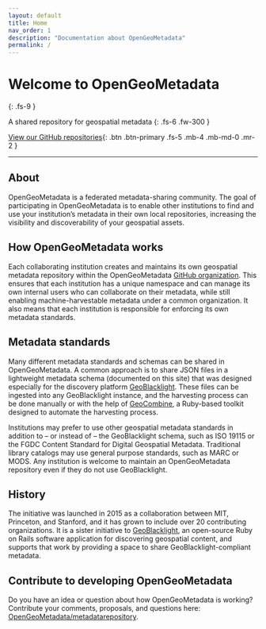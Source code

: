 ```yaml
---
layout: default
title: Home
nav_order: 1
description: "Documentation about OpenGeoMetadata"
permalink: /
---
```


# Welcome to OpenGeoMetadata
{: .fs-9 }

A shared repository for geospatial metadata
{: .fs-6 .fw-300 }

[View our GitHub repositories](https://github.com/OpenGeoMetadata){: .btn .btn-primary .fs-5 .mb-4 .mb-md-0 .mr-2 }

---

## About
OpenGeoMetadata is a federated metadata-sharing community. The goal of participating in OpenGeoMetadata is to enable other institutions to find and use your institution’s metadata in their own local repositories, increasing the visibility and discoverability of your geospatial assets.

## How OpenGeoMetadata works
Each collaborating institution creates and maintains its own geospatial metadata repository within the OpenGeoMetadata [GitHub organization](https://github.com/opengeometadata). This ensures that each institution has a unique namespace and can manage its own internal users who can collaborate on their metadata, while still enabling machine-harvestable metadata under a common organization. It also means that each institution is responsible for enforcing its own metadata standards.

## Metadata standards
Many different metadata standards and schemas can be shared in OpenGeoMetadata. A common approach is to share JSON files in a lightweight metadata schema (documented on this site) that was designed especially for the discovery platform [GeoBlacklight](https://github.com/geoblacklight). These files can be ingested into any GeoBlacklight instance, and the harvesting process can be done manually or with the help of [GeoCombine](https://github.com/OpenGeoMetadata/GeoCombine), a Ruby-based toolkit designed to automate the harvesting process.

Institutions may prefer to use other geospatial metadata standards in addition to – or instead of – the GeoBlacklight schema, such as ISO 19115 or the FGDC Content Standard for Digital Geospatial Metadata. Traditional library catalogs may use general purpose standards, such as MARC or MODS. Any institution is welcome to maintain an OpenGeoMetadata repository even if they do not use GeoBlacklight.

## History
The initiative was launched in 2015 as a collaboration between MIT, Princeton, and Stanford, and it has grown to include over 20 contributing organizations. It is a sister initiative to [GeoBlacklight](https://geoblacklight.org), an open-source Ruby on Rails software application for discovering geospatial content, and supports that work by providing a space to share GeoBlacklight-compliant metadata.

## Contribute to developing OpenGeoMetadata
Do you have an idea or question about how OpenGeoMetadata is working? Contribute your comments, proposals, and questions here: [OpenGeoMetadata/metadatarepository](https://github.com/OpenGeoMetadata/metadatarepository/issues).
